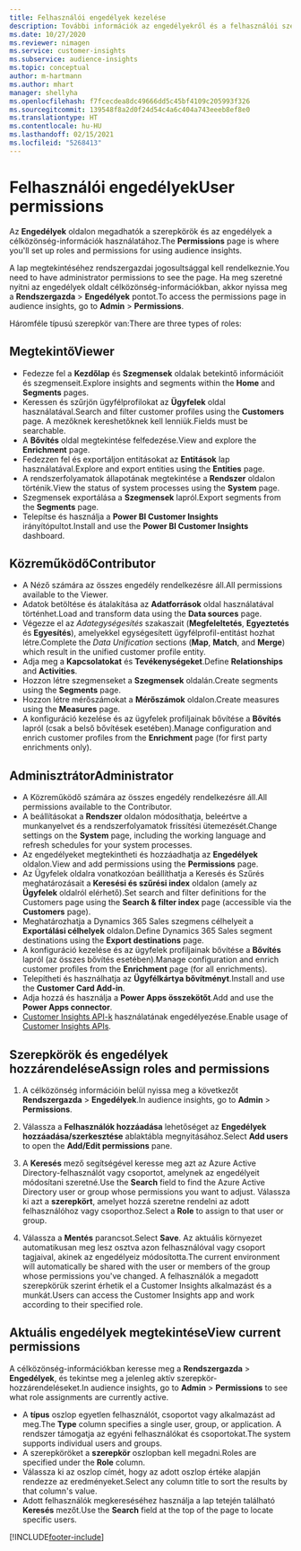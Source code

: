 ```yaml
---
title: Felhasználói engedélyek kezelése
description: További információk az engedélyekről és a felhasználói szerepkörökről.
ms.date: 10/27/2020
ms.reviewer: nimagen
ms.service: customer-insights
ms.subservice: audience-insights
ms.topic: conceptual
author: m-hartmann
ms.author: mhart
manager: shellyha
ms.openlocfilehash: f7fcecdea8dc49666dd5c45bf4109c205993f326
ms.sourcegitcommit: 139548f8a2d0f24d54c4a6c404a743eeeb8ef8e0
ms.translationtype: HT
ms.contentlocale: hu-HU
ms.lasthandoff: 02/15/2021
ms.locfileid: "5268413"
---
```

# <a name="user-permissions"></a><span data-ttu-id="bda76-103">Felhasználói engedélyek</span><span class="sxs-lookup"><span data-stu-id="bda76-103">User permissions</span></span>

<span data-ttu-id="bda76-104">Az **Engedélyek** oldalon megadhatók a szerepkörök és az engedélyek a célközönség-információk használatához.</span><span class="sxs-lookup"><span data-stu-id="bda76-104">The **Permissions** page is where you'll set up roles and permissions for using audience insights.</span></span>

<span data-ttu-id="bda76-105">A lap megtekintéséhez rendszergazdai jogosultsággal kell rendelkeznie.</span><span class="sxs-lookup"><span data-stu-id="bda76-105">You need to have administrator permissions to see the page.</span></span> <span data-ttu-id="bda76-106">Ha meg szeretné nyitni az engedélyek oldalt célközönség-információkban, akkor nyissa meg a **Rendszergazda** > **Engedélyek** pontot.</span><span class="sxs-lookup"><span data-stu-id="bda76-106">To access the permissions page in audience insights, go to **Admin** > **Permissions**.</span></span>

<span data-ttu-id="bda76-107">Háromféle típusú szerepkör van:</span><span class="sxs-lookup"><span data-stu-id="bda76-107">There are three types of roles:</span></span>

## <a name="viewer"></a><span data-ttu-id="bda76-108">Megtekintő</span><span class="sxs-lookup"><span data-stu-id="bda76-108">Viewer</span></span>

- <span data-ttu-id="bda76-109">Fedezze fel a **Kezdőlap** és **Szegmensek** oldalak betekintő információit és szegmenseit.</span><span class="sxs-lookup"><span data-stu-id="bda76-109">Explore insights and segments within the **Home** and **Segments** pages.</span></span>
- <span data-ttu-id="bda76-110">Keressen és szűrjön ügyfélprofilokat az **Ügyfelek** oldal használatával.</span><span class="sxs-lookup"><span data-stu-id="bda76-110">Search and filter customer profiles using the **Customers** page.</span></span> <span data-ttu-id="bda76-111">A mezőknek kereshetőknek kell lenniük.</span><span class="sxs-lookup"><span data-stu-id="bda76-111">Fields must be searchable.</span></span>
- <span data-ttu-id="bda76-112">A **Bővítés** oldal megtekintése felfedezése.</span><span class="sxs-lookup"><span data-stu-id="bda76-112">View and explore the **Enrichment** page.</span></span>
- <span data-ttu-id="bda76-113">Fedezzen fel és exportáljon entitásokat az **Entitások** lap használatával.</span><span class="sxs-lookup"><span data-stu-id="bda76-113">Explore and export entities using the **Entities** page.</span></span>
- <span data-ttu-id="bda76-114">A rendszerfolyamatok állapotának megtekintése a **Rendszer** oldalon történik.</span><span class="sxs-lookup"><span data-stu-id="bda76-114">View the status of system processes  using the **System** page.</span></span>
- <span data-ttu-id="bda76-115">Szegmensek exportálása a **Szegmensek** lapról.</span><span class="sxs-lookup"><span data-stu-id="bda76-115">Export segments from the **Segments** page.</span></span>
- <span data-ttu-id="bda76-116">Telepítse és használja a **Power BI Customer Insights** irányítópultot.</span><span class="sxs-lookup"><span data-stu-id="bda76-116">Install and use the **Power BI Customer Insights** dashboard.</span></span>

## <a name="contributor"></a><span data-ttu-id="bda76-117">Közreműködő</span><span class="sxs-lookup"><span data-stu-id="bda76-117">Contributor</span></span>

- <span data-ttu-id="bda76-118">A Néző számára az összes engedély rendelkezésre áll.</span><span class="sxs-lookup"><span data-stu-id="bda76-118">All permissions available to the Viewer.</span></span>
- <span data-ttu-id="bda76-119">Adatok betöltése és átalakítása az **Adatforrások** oldal használatával történhet.</span><span class="sxs-lookup"><span data-stu-id="bda76-119">Load and transform data using the **Data sources** page.</span></span>
- <span data-ttu-id="bda76-120">Végezze el az *Adategységesítés* szakaszait (**Megfeleltetés**, **Egyeztetés** és **Egyesítés**), amelyekkel egységesített ügyfélprofil-entitást hozhat létre.</span><span class="sxs-lookup"><span data-stu-id="bda76-120">Complete the *Data Unification* sections (**Map**, **Match**, and **Merge**) which result in the unified customer profile entity.</span></span>
- <span data-ttu-id="bda76-121">Adja meg a **Kapcsolatokat** és **Tevékenységeket**.</span><span class="sxs-lookup"><span data-stu-id="bda76-121">Define **Relationships** and **Activities**.</span></span>
- <span data-ttu-id="bda76-122">Hozzon létre szegmenseket a **Szegmensek** oldalán.</span><span class="sxs-lookup"><span data-stu-id="bda76-122">Create segments using the **Segments** page.</span></span>
- <span data-ttu-id="bda76-123">Hozzon létre mérőszámokat a **Mérőszámok** oldalon.</span><span class="sxs-lookup"><span data-stu-id="bda76-123">Create measures using the **Measures** page.</span></span>
- <span data-ttu-id="bda76-124">A konfiguráció kezelése és az ügyfelek profiljainak bővítése a **Bővítés** lapról (csak a belső bővítések esetében).</span><span class="sxs-lookup"><span data-stu-id="bda76-124">Manage configuration and enrich customer profiles from the **Enrichment** page (for first party enrichments only).</span></span>

## <a name="administrator"></a><span data-ttu-id="bda76-125">Adminisztrátor</span><span class="sxs-lookup"><span data-stu-id="bda76-125">Administrator</span></span>

- <span data-ttu-id="bda76-126">A Közreműködő számára az összes engedély rendelkezésre áll.</span><span class="sxs-lookup"><span data-stu-id="bda76-126">All permissions available to the Contributor.</span></span>
- <span data-ttu-id="bda76-127">A beállításokat a **Rendszer** oldalon módosíthatja, beleértve a munkanyelvet és a rendszerfolyamatok frissítési ütemezését.</span><span class="sxs-lookup"><span data-stu-id="bda76-127">Change settings on the **System** page, including the working language and refresh schedules for your system processes.</span></span>
- <span data-ttu-id="bda76-128">Az engedélyeket megtekintheti és hozzáadhatja az **Engedélyek** oldalon.</span><span class="sxs-lookup"><span data-stu-id="bda76-128">View and add permissions using the **Permissions** page.</span></span>
- <span data-ttu-id="bda76-129">Az Ügyfelek oldalra vonatkozóan beállíthatja a Keresés és Szűrés meghatározásait a **Keresési és szűrési index** oldalon (amely az **Ügyfelek** oldalról elérhető).</span><span class="sxs-lookup"><span data-stu-id="bda76-129">Set search and filter definitions for the Customers page using the **Search & filter index** page (accessible via the **Customers** page).</span></span>
- <span data-ttu-id="bda76-130">Meghatározhatja a Dynamics 365 Sales szegmens célhelyeit a **Exportálási célhelyek** oldalon.</span><span class="sxs-lookup"><span data-stu-id="bda76-130">Define Dynamics 365 Sales segment destinations using the **Export destinations** page.</span></span>
- <span data-ttu-id="bda76-131">A konfiguráció kezelése és az ügyfelek profiljainak bővítése a **Bővítés** lapról (az összes bővítés esetében).</span><span class="sxs-lookup"><span data-stu-id="bda76-131">Manage configuration and enrich customer profiles from the **Enrichment** page (for all enrichments).</span></span>
- <span data-ttu-id="bda76-132">Telepítheti és használhatja az **Ügyfélkártya bővítményt**.</span><span class="sxs-lookup"><span data-stu-id="bda76-132">Install and use the **Customer Card Add-in**.</span></span>
- <span data-ttu-id="bda76-133">Adja hozzá és használja a **Power Apps összekötőt**.</span><span class="sxs-lookup"><span data-stu-id="bda76-133">Add and use the **Power Apps connector**.</span></span>
- <span data-ttu-id="bda76-134">[Customer Insights API-k](apis.md) használatának engedélyezése.</span><span class="sxs-lookup"><span data-stu-id="bda76-134">Enable usage of [Customer Insights APIs](apis.md).</span></span>

## <a name="assign-roles-and-permissions"></a><span data-ttu-id="bda76-135">Szerepkörök és engedélyek hozzárendelése</span><span class="sxs-lookup"><span data-stu-id="bda76-135">Assign roles and permissions</span></span>

1. <span data-ttu-id="bda76-136">A célközönség információin belül nyissa meg a következőt **Rendszergazda** > **Engedélyek**.</span><span class="sxs-lookup"><span data-stu-id="bda76-136">In audience insights, go to **Admin** > **Permissions**.</span></span>

1. <span data-ttu-id="bda76-137">Válassza a **Felhasználók hozzáadása** lehetőséget az **Engedélyek hozzáadása/szerkesztése** ablaktábla megnyitásához.</span><span class="sxs-lookup"><span data-stu-id="bda76-137">Select **Add users** to open the **Add/Edit permissions** pane.</span></span>

1. <span data-ttu-id="bda76-138">A **Keresés** mező segítségével keresse meg azt az Azure Active Directory-felhasználót vagy csoportot, amelynek az engedélyeit módosítani szeretné.</span><span class="sxs-lookup"><span data-stu-id="bda76-138">Use the **Search** field to find the Azure Active Directory user or group whose permissions you want to adjust.</span></span> <span data-ttu-id="bda76-139">Válassza ki azt a **szerepkört**, amelyet hozzá szeretne rendelni az adott felhasználóhoz vagy csoporthoz.</span><span class="sxs-lookup"><span data-stu-id="bda76-139">Select a **Role** to assign to that user or group.</span></span>

1. <span data-ttu-id="bda76-140">Válassza a **Mentés** parancsot.</span><span class="sxs-lookup"><span data-stu-id="bda76-140">Select **Save**.</span></span> <span data-ttu-id="bda76-141">Az aktuális környezet automatikusan meg lesz osztva azon felhasználóval vagy csoport tagjaival, akinek az engedélyeiz módosította.</span><span class="sxs-lookup"><span data-stu-id="bda76-141">The current environment will automatically be shared with the user or members of the group whose permissions you've changed.</span></span> <span data-ttu-id="bda76-142">A felhasználók a megadott szerepkörük szerint érhetik el a Customer Insights alkalmazást és a munkát.</span><span class="sxs-lookup"><span data-stu-id="bda76-142">Users can access the Customer Insights app and work according to their specified role.</span></span>

## <a name="view-current-permissions"></a><span data-ttu-id="bda76-143">Aktuális engedélyek megtekintése</span><span class="sxs-lookup"><span data-stu-id="bda76-143">View current permissions</span></span>

<span data-ttu-id="bda76-144">A célközönség-információkban keresse meg a **Rendszergazda** > **Engedélyek**, és tekintse meg a jelenleg aktív szerepkör-hozzárendeléseket.</span><span class="sxs-lookup"><span data-stu-id="bda76-144">In audience insights, go to **Admin** > **Permissions** to see what role assignments are currently active.</span></span>

- <span data-ttu-id="bda76-145">A **típus** oszlop egyetlen felhasználót, csoportot vagy alkalmazást ad meg.</span><span class="sxs-lookup"><span data-stu-id="bda76-145">The **Type** column specifies a single user, group, or application.</span></span> <span data-ttu-id="bda76-146">A rendszer támogatja az egyéni felhasználókat és csoportokat.</span><span class="sxs-lookup"><span data-stu-id="bda76-146">The system supports individual users and groups.</span></span>
- <span data-ttu-id="bda76-147">A szerepköröket a **szerepkör** oszlopban kell megadni.</span><span class="sxs-lookup"><span data-stu-id="bda76-147">Roles are specified under the **Role** column.</span></span>
- <span data-ttu-id="bda76-148">Válassza ki az oszlop címét, hogy az adott oszlop értéke alapján rendezze az eredményeket.</span><span class="sxs-lookup"><span data-stu-id="bda76-148">Select any column title to sort the results by that column's value.</span></span>
- <span data-ttu-id="bda76-149">Adott felhasználók megkereséséhez használja a lap tetején található **Keresés** mezőt.</span><span class="sxs-lookup"><span data-stu-id="bda76-149">Use the **Search** field at the top of the page to locate specific users.</span></span>


[!INCLUDE[footer-include](../includes/footer-banner.md)]